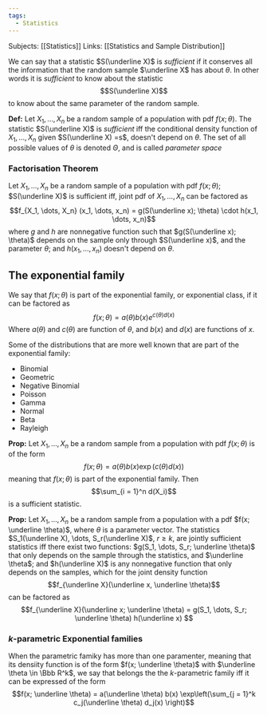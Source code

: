 ```yaml
---
tags:
  - Statistics
---
```

Subjects: [[Statistics]]
Links: [[Statistics and Sample Distribution]]

We can say that a statistic $S(\underline X)$ is *sufficient* if it conserves all the information that the random sample $\underline X$ has about $\theta$. In other words it is *sufficient* to know about the statistic $$S(\underline X)$$
to know about the same parameter of the random sample. 

**Def:** Let $X_1, \dots, X_n$ be a random sample of a population with pdf $f(x; \theta)$. The statistic $S(\underline X)$  is *sufficient* iff the conditional density function of $X_1, \dots, X_n$ given $S(\underline X) =s$, doesn't depend on $\theta$. The set of all possible values of $\theta$ is denoted $\Theta$, and is called *parameter space*

### Factorisation Theorem
Let $X_1, \dots, X_n$ be a random sample of a population with pdf $f(x;\theta)$; $S(\underline X)$ is sufficient iff, joint pdf of $X_1, \dots, X_n$ can be factored as $$f_{X_1, \dots, X_n} (x_1, \dots, x_n) = g(S(\underline x); \theta) \cdot h(x_1, \dots, x_n)$$
where $g$ and $h$ are nonnegative function such that $g(S(\underline x); \theta)$ depends on the sample only through $S(\underline x)$, and the parameter $\theta$; and $h(x_1, \dots, x_n)$ doesn't depend on $\theta$. 

## The exponential family

We say that $f(x; \theta)$ is part of the exponential family, or exponential class, if it can be factored as $$f(x; \theta) = a(\theta)b(x) e^{c(\theta )d(x)} $$Where $a(\theta)$ and $c(\theta)$ are function of $\theta$, and $b(x)$ and $d(x)$ are functions of $x$. 

Some of the distributions that are more well known that are part of the exponential family:
- Binomial
- Geometric
- Negative Binomial
- Poisson
- Gamma
- Normal
- Beta
- Rayleigh

**Prop:** Let $X_1, \dots, X_n$ be a random sample from a population with pdf $f(x; \theta)$ is of the form $$f(x; \theta) = a(\theta)b(x) \exp(c(\theta) d(x))$$meaning that $f(x; \theta)$ is part of the exponential family. Then $$\sum_{i = 1}^n d(X_i)$$ is a sufficient statistic. 

**Prop:** Let $X_1, \dots, X_n$ be a random sample from a population with a pdf $f(x; \underline \theta)$, where $\theta$ is a parameter vector. The statistics $S_1(\underline X), \dots, S_r(\underline X)$, $r \ge k$, are jointly sufficient statistics iff there exist two functions: $g(S_1, \dots, S_r; \underline \theta)$ that only depends on the sample through the statistics, and $\underline \theta$; and $h(\underline X)$ is any nonnegative function that only depends on the samples, which for the joint density function $$f_{\underline X}(\underline x, \underline \theta)$$can be factored as $$f_{\underline X}(\underline x; \underline \theta) = g(S_1, \dots, S_r; \underline \theta) h(\underline x) $$
### $k$-parametric Exponential families

When the parametric famiky has more than one paramenter, meaning that its densiity function is of the form $f(x; \underline \theta)$ with $\underline \theta \in \Bbb R^k$, we say that belongs the the $k$-parametric family iff it can be expressed of the form 
$$f(x; \underline \theta) = a(\underline \theta) b(x) \exp\left(\sum_{j = 1}^k c_j(\underline \theta) d_j(x) \right)$$